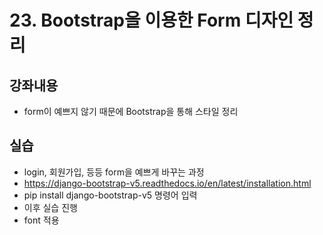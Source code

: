 # 23. Bootstrap을 이용한 Form 디자인 정리

## 강좌내용
- form이 예쁘지 않기 때문에 Bootstrap을 통해 스타일 정리

## 실습
- login, 회원가입, 등등 form을 예쁘게 바꾸는 과정
- https://django-bootstrap-v5.readthedocs.io/en/latest/installation.html
- pip install django-bootstrap-v5 명령어 입력
- 이후 실습 진행
- font 적용
